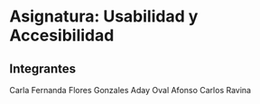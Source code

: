 # Asignatura: Usabilidad y Accesibilidad
## Integrantes
  Carla Fernanda Flores Gonzales
  Aday Oval Afonso
  Carlos Ravina
